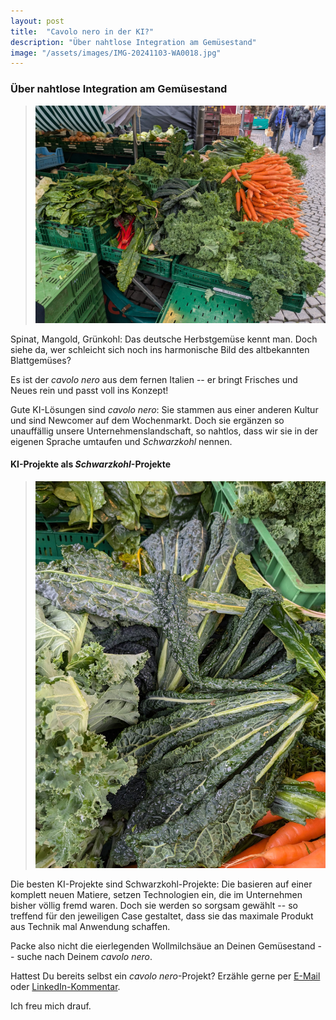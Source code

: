```yaml
---
layout: post
title:  "Cavolo nero in der KI?"
description: "Über nahtlose Integration am Gemüsestand"
image: "/assets/images/IMG-20241103-WA0018.jpg"
--- 
```


### Über nahtlose Integration am Gemüsestand

> ![gemuese](/assets/images/IMG-20241103-WA0014.jpg) 

Spinat, Mangold, Grünkohl: Das deutsche Herbstgemüse kennt man. Doch siehe da, wer schleicht sich noch ins harmonische Bild des altbekannten Blattgemüses?

Es ist der _cavolo nero_ aus dem fernen Italien -- er bringt Frisches und Neues rein und passt voll ins Konzept!

Gute KI-Lösungen sind _cavolo nero_: Sie stammen aus einer anderen Kultur und sind Newcomer auf dem Wochenmarkt. Doch sie ergänzen so unauffällig unsere Unternehmenslandschaft, so nahtlos, dass wir sie in der eigenen Sprache umtaufen und _Schwarzkohl_ nennen.

#### KI-Projekte als _Schwarzkohl_-Projekte

> ![schwarzkohl](/assets/images/IMG-20241103-WA0015.jpg)  
 
Die besten KI-Projekte sind Schwarzkohl-Projekte: Die basieren auf einer komplett neuen Matiere, setzen Technologien ein, die im Unternehmen bisher völlig fremd waren. Doch sie werden so sorgsam gewählt -- so treffend für den jeweiligen Case gestaltet, dass sie das maximale Produkt aus Technik mal Anwendung schaffen.

Packe also nicht die eierlegenden Wollmilchsäue an Deinen Gemüsestand -- suche nach Deinem _cavolo nero_.

Hattest Du bereits selbst ein _cavolo nero_-Projekt? Erzähle gerne per [E-Mail](mailto:brian@junker-latocha.com) oder [LinkedIn-Kommentar](https://www.linkedin.com/in/junker-latocha/).

Ich freu mich drauf.